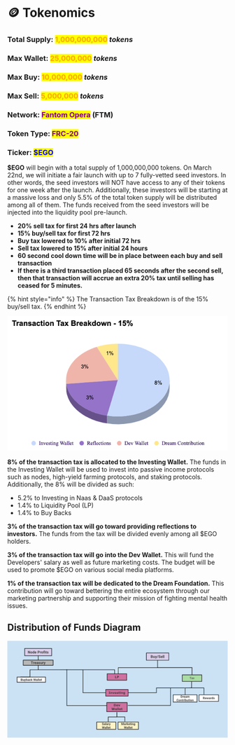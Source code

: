 # 🪙 Tokenomics

### Total Supply: <mark style="color:orange;">1,000,000,000</mark> _tokens_

### Max Wallet: <mark style="color:orange;">25,000,000</mark> _tokens_

### Max Buy: <mark style="color:orange;">10,000,000</mark> <mark style="color:orange;"></mark>_<mark style="color:orange;"></mark> tokens_

### Max Sell: <mark style="color:orange;">5,000,000</mark> _tokens_

### Network: <mark style="color:purple;">Fantom Opera</mark> (FTM)&#x20;

### Token Type: <mark style="color:purple;">FRC-20</mark>&#x20;

### Ticker: <mark style="color:blue;">$EGO</mark>

**$EGO** will begin with a total supply of 1,000,000,000 tokens. On March 22nd, we will initiate a fair launch with up to 7 fully-vetted seed investors. In other words, the seed investors will NOT have access to any of their tokens for one week after the launch. Additionally, these investors will be starting at a massive loss and only 5.5% of the total token supply will be distributed among all of them. The funds received from the seed investors will be injected into the liquidity pool pre-launch.

* **20% sell tax for first 24 hrs after launch**
* **15% buy/sell tax for first 72 hrs**
* **Buy tax lowered to 10% after initial 72 hrs**
* **Sell tax lowered to 15% after initial 24 hours**
* **60 second cool down time will be in place between each buy and sell transaction**
* **If there is a third transaction placed 65 seconds after the second sell, then that transaction will accrue an extra 20% tax until selling has ceased for 5 minutes.**

{% hint style="info" %}
The Transaction Tax Breakdown is of the 15% buy/sell tax.
{% endhint %}

![](<../.gitbook/assets/Screen Shot 2022-03-07 at 1.28.48 AM.png>)

**8% of the transaction tax is allocated to the Investing Wallet.** The funds in the Investing Wallet will be used to invest into passive income protocols such as nodes, high-yield farming protocols, and staking protocols. Additionally, the 8% will be divided as such:

* 5.2% to Investing in Naas & DaaS protocols
* 1.4% to Liquidity Pool (LP)
* 1.4% to Buy Backs

**3% of the transaction tax will go toward providing reflections to investors.** The funds from the tax will be divided evenly among all $EGO holders.&#x20;

**3% of the transaction tax will go into the Dev Wallet.** This will fund the Developers' salary as well as future marketing costs. The budget will be used to promote $EGO on various social media platforms.

**1% of the transaction tax will be dedicated to the Dream Foundation.** This contribution will go toward bettering the entire ecosystem through our marketing partnership and supporting their mission of fighting mental health issues. &#x20;

## Distribution of Funds Diagram

![](<../.gitbook/assets/Screen Shot 2022-03-07 at 7.04.21 PM.png>)
